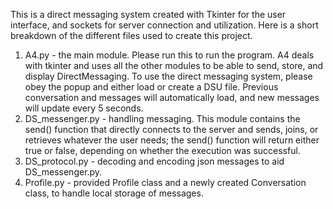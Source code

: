 This is a direct messaging system created with Tkinter for the user interface, and sockets for server connection and utilization. Here is a short breakdown of the different files used to create this project.
1. A4.py - the main module. Please run this to run the program. A4 deals with tkinter and uses all the other modules to be able to send, store, and display DirectMessaging. To use the direct messaging system, please obey the popup and either load or create a DSU file. Previous conversation and messages will automatically load, and new messages will update every 5 seconds.
2. DS_messenger.py - handling messaging. This module contains the send() function that directly connects to the server and sends, joins, or retrieves whatever the user needs; the send() function will return either true or false, depending on whether the execution was successful.
3. DS_protocol.py - decoding and encoding json messages to aid DS_messenger.py.
4. Profile.py - provided Profile class and a newly created Conversation class, to handle local storage of messages. 